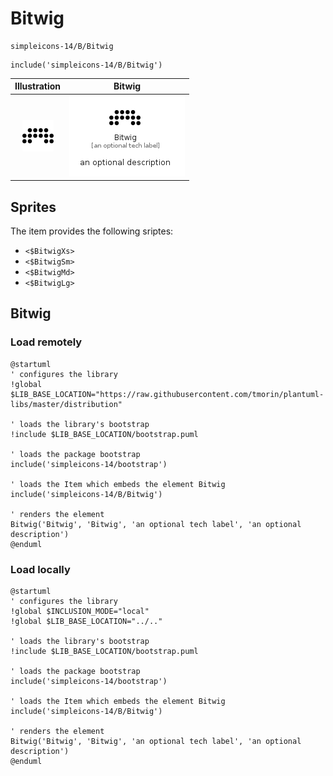 # Bitwig


```text
simpleicons-14/B/Bitwig
```

```text
include('simpleicons-14/B/Bitwig')
```



| Illustration | Bitwig |
| :---: | :---: |
| ![illustration for Illustration](../../simpleicons-14/B/Bitwig.png) | ![illustration for Bitwig](../../simpleicons-14/B/Bitwig.Local.png) |



## Sprites
The item provides the following sriptes:

- `<$BitwigXs>`
- `<$BitwigSm>`
- `<$BitwigMd>`
- `<$BitwigLg>`





## Bitwig

### Load remotely
```plantuml
@startuml
' configures the library
!global $LIB_BASE_LOCATION="https://raw.githubusercontent.com/tmorin/plantuml-libs/master/distribution"

' loads the library's bootstrap
!include $LIB_BASE_LOCATION/bootstrap.puml

' loads the package bootstrap
include('simpleicons-14/bootstrap')

' loads the Item which embeds the element Bitwig
include('simpleicons-14/B/Bitwig')

' renders the element
Bitwig('Bitwig', 'Bitwig', 'an optional tech label', 'an optional description')
@enduml
```

### Load locally
```plantuml
@startuml
' configures the library
!global $INCLUSION_MODE="local"
!global $LIB_BASE_LOCATION="../.."

' loads the library's bootstrap
!include $LIB_BASE_LOCATION/bootstrap.puml

' loads the package bootstrap
include('simpleicons-14/bootstrap')

' loads the Item which embeds the element Bitwig
include('simpleicons-14/B/Bitwig')

' renders the element
Bitwig('Bitwig', 'Bitwig', 'an optional tech label', 'an optional description')
@enduml
```

